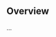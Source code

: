 <!-- Note: Please must use one of our issue templates to file an issue! 🛑 -->
<!-- 👉 https://github.com/JoshuaKGoldberg/github-username-to-emails-site/issues/new/choose 👈 -->
<!-- **Issues that should have been filed with a template will be closed without action, and we will ask you to use a template.** -->

<!-- This blank issue template is only for issues that don't fit any of the templates. -->

## Overview

...
